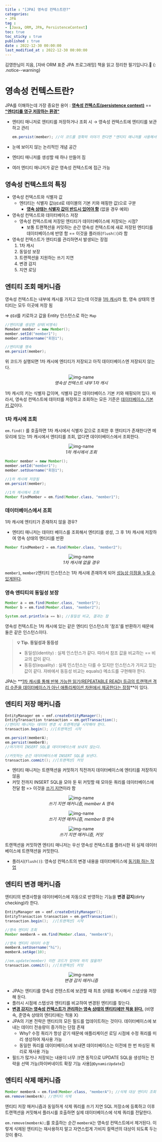 ```yaml
---
title : "[JPA] 영속성 컨텍스트란?"
categories:
- JPA
tag :
- [Java, ORM, JPA, PersistenceContext]
toc: true
toc_sticky : true
published : true
date : 2022-12-30 00:00:00
last_modified_at : 2022-12-30 00:00:00
---
```






김영한님이 지음, [자바 ORM 표준 JPA 프로그래밍] 책을 읽고 정리한 필기입니다.📢
{: .notice--warning}



# 영속성 컨텍스트란?

JPA를 이해하는데 가장 중요한 용어 : **<u>영속성 컨텍스트(persistence context)</u>** == **<u>"엔티티를 영구 저장하는 환경"</u>**

- 엔티티 매니저로 엔티티를 저장하거나 조회 시 → 영속성 컨텍스트에 엔티티를 보관하고 관리

    ```java
    em.persist(member); //이 코드를 정확히 이야기 한다면 "엔티티 매니저를 사용해서 회원 엔티티를 영속성 컨텍스트에 저장 한다." 이다.
    ```

- 눈에 보이지 않는 논리적인 개념 공간
- 엔티티 매니저를 생성할 때 하나 만들어 짐
- 여러 엔티티 매니저가 같은 영속성 컨텍스트에 접근 가능



## 영속성 컨텍스트의 특징

- 영속성 컨텍스트와 식별자 값
    - 엔티티는 식별자 값(`@Id`로 테이블의 기본 키와 매핑한 값)으로 구분
        - **<u>영속 상태는 식별자 값이 반드시 있어야 함</u>** (없을 경우 예외)
- 영속성 컨텍스트와 데이터베이스 저장
    - 영속성 컨텍스트에 저장된 엔티티가 데이터베이스에 저장되는 시점?
        - 보통 트랜잭션을 커밋하는 순간 영속성 컨텍스트에 새로 저장된 엔티티를 데이터베이스에 반영 함 == 이것을 플러쉬(`flush()`)라 함
- 영속성 컨텍스트가 엔티티를 관리하면서 발생되는 장점
    1. 1차 캐시
    2. 동일성 보장
    3. 트랜잭션을 지원하는 쓰기 지연
    4. 변경 감지
    5. 지연 로딩



## 엔티티 조회 매커니즘

영속성 컨텍스트는 내부에 캐시를 가지고 있는데 이것을 <u>1차 캐시</u>라 함, 영속 상태의 엔티티는 모두 이곳에 저장 됨

=> `@Id`를 키로하고 값을 Entity 인스턴스로 하는 `Map`

```java
//엔티티를 생성한 상태(비영속)
Memeber member = new Member();
member.setId("member1");
member.setUsername("회원1");

//엔티티를 영속
em.persist(member);
```

위 코드가 실행되면 1차 캐시에 엔티티가 저장되고 아직 데이터베이스엔 저장되지 않는다.

<p align="center">
  <img alt="img-name" src="https://user-images.githubusercontent.com/13410737/210166273-7ad30f6b-728e-4a46-b1c0-0044bbd9ea88.png">
  <br>
    <em>영속성 컨텍스트 내부 1차 캐시</em>
</p>

1차 캐시의 키는 식별자 값이며, 식별자 값은 데이터베이스 기본 키와 매핑되어 있다. 따라서, 영속성 컨텍스트에 데이터를 저장하고 조회하는 모든 기준은 <u>데이터베이스 기본 키 값</u>이다.



### 1차 캐시에 조회

`em.find()` 를 호출하면 1차 캐시에서 식별자 값으로 조회한 후 엔티티가 존재한다면 메모리에 있는 1차 캐시에서 엔티티를 조회, 없다면 데이터베이스에서 조회한다.

<p align="center">
  <img alt="img-name" src="https://user-images.githubusercontent.com/13410737/210166466-69678d0b-79fa-43ed-b0c4-f2c0f3539e10.png">
  <br>
    <em>1차 캐시에서 조회</em>
</p>



```java
Member member = new Member();
member.setId("member1");
member.setUsername("회원1");

//1차 캐시에 저장됨
em.persist(member);

//1차 캐시에서 조회
Member findMember = em.find(Member.class, "member1");
```



### 데이터베이스에서 조회

1차 캐시에 엔티티가 존재하지 않을 경우?

- 엔티티 매니저는 데이터 베이스를 조회해서 엔티티를 생성, 그 후 1차 캐시에 저장하여 영속 상태의 엔티티를 반환

```java
Member findMember2 = em.find(Member.class, "member2");
```

<p align="center">
  <img alt="img-name" src="https://user-images.githubusercontent.com/13410737/210166625-9557c64e-37f4-4dd5-9816-02aec9eba39c.png">
  <br>
    <em>1차 캐시에 없을 경우</em>
</p>

`member1`, `member2`엔티티 인스턴스는 1차 캐시에 존재하게 되어 <u>성능상 이점을 누릴 수 있게된다</u>.



### 영속 엔티티의 동일성 보장

```java
Member a = em.find(Member.class, "member1");
Member b = em.find(Member.class, "member2");

System.out.println(a == b); //동일성 비교, 결과는 참
```

영속성 컨텍스트는 1차 캐시에 있는 같은 엔티티 인스턴스의 '참조'를 반환하기 때문에 둘은 같은 인스턴스이다.

> **💡 Tip. 동일성과 동등성**
>
> - 동일성(identity) : 실제 인스턴스가 같다. 따라서 참조 값을 비교하는 == 비교의 값이 같다.
> - 동등성(equality) : 실제 인스턴스는 다를 수 있지만 인스턴스가 가지고 있는 값이 같다. 자바에서 동등성 비교는 equals() 메소드를 구현해야 한다.

JPA는 **<u>1차 캐시를 통해 반복 가능한 읽기(REPEATABLE READ) 등급의 트랜잭션 격리 수준을 데이터베이스가 아닌 애플리케이션 차원에서 제공한다는 장점</u>**이 있다.



## 엔티티 저장 매커니즘

```java
EntityManager em = emf.createEntityManager();
EntityTransaction transaction = em.getTransaction();
//엔티티 매니저는 데이터 변경 시 트랜잭션을 시작해야 한다.
transaction.begin(); //[트랜잭션] 시작

em.persist(memberA);
em.persist(memberB);
//여기까지 INSERT SQL을 데이터베이스에 보내지 않는다.

//커밋하는 순간 데이터베이스에 INSERT SQL을 보낸다.
transaction.commit(); //[트랜잭션] 커밋
```

- 엔티티 매니저는 트랜잭션을 커밋하기 직전까지 데이터베이스에 엔티티를 저장하지 않음
- 커밋 전까지 INSERT SQL을 모아 둔 뒤 커밋할 때 모아둔 쿼리를 데이터베이스에 전달 함 => 이것을 <u>쓰기 지연</u>이라 함

<p align="center">
  <img alt="img-name" src="https://user-images.githubusercontent.com/13410737/210167146-ea239736-2e7c-4c43-89d2-3d6535e9743b.png">
  <br>
    <em>쓰기 지연 매커니즘, member A 영속</em>
</p>

<p align="center">
  <img alt="img-name" src="https://user-images.githubusercontent.com/13410737/210167211-61128b26-af14-40e2-b4db-3575e1ac1cef.png">
  <br>
    <em>쓰기 지연 매커니즘, member B 영속</em>
</p>

<p align="center">
  <img alt="img-name" src="https://user-images.githubusercontent.com/13410737/210167462-5ed3d73c-43df-4059-a9c4-19e1e7f8c70f.png">
  <br>
    <em>쓰기 지연 매커니즘, 커밋</em>
</p>

트랜잭션을 커밋하면 엔티티 매니저는 우선 영속성 컨텍스트를 플러시한 뒤 실제 데이터베이스에 트랜잭션을 커밋한다.

- 플러시(`flush()`): 영속성 컨텍스트의 변경 내용을 데이터베이스에 <u>동기화 하는 작업</u>



## 엔티티 변경 매커니즘

엔티티의 변경사항을 데이터베이스에 자동으로 반영하는 기능을 **변경 감지**(dirty checking)라 한다.

```java
EntityManager em = emf.createEntityManager();
EntityTransaction transaction = em.getTransaction();
transaction.begin();  //[트랜잭션] 시작

//영속 엔티티 조회
Member memberA = em.find(Member.class, "memberA");

//영속 엔티티 데이터 수정
memberA.setUsername("hi");
memberA.setAge(10);

//em.update(member) 이런 코드가 있어야 하지 않을까?
transaction.commit(); //[트랜잭션] 커밋
```

<p align="center">
  <img alt="img-name" src="https://user-images.githubusercontent.com/13410737/210167966-312d5f00-a222-4376-aae0-59e1abff8510.png">
  <br>
    <em>변경 감지 매커니즘</em>
</p>

- JPA는 엔티티를 영속성 컨텐스트에 보관할 때 최초 상태를 복사해서 스냅샷을 저장해 둔다.
- 플러시 시점에 스탭샷과 엔티티를 비교하여 변경된 엔티티를 찾는다.
- **<u>변경 감지는 영속성 컨텍스트가 관리하는 영속 상태의 엔티티에만 적용 된다.</u>** (비영속, 준영속 상태의 엔티티에는 적용 X)
- JPA의 기본 전략은 엔티티의 모든 필드를 업데이트하는 것이다. 데이터베이스에 보내는 데이터 전송량이 증가하는 단점 존재
    - Why? 수정 쿼리가 항상 같기 때문에 애플리케이션 로딩 시점에 수정 쿼리를 미리 생성하여 재사용 가능
    - 동일한 쿼리를 데이터베이스에 보내면 데이터베이스는 이전에 한 번 파싱된 쿼리로 재사용 가능
- 필드가 많거나 저장되는 내용이 너무 크면 동적으로 UPDATE SQL을 생성하는 전략을 선택 가능(하이버네이트 확장 기능 사용[`@DynamicUpdate`])



## 엔티티 삭제 매커니즘

```java
Member memberA = em.find(Member.class, "memberA"); //삭제 대상 엔티티 조회
em.remove(memberA); //엔티티 삭제
```

엔티티 저장 매커니즘과 동일하게 삭제 쿼리를 쓰기 지연 SQL 저장소에 등록하고 이후  트랜잭션을 커밋해서 플러시를 호출하면 실제   데이터베이스에 삭제 쿼리를 전달한다.

`em.remove(memberA);`를 호출하는 순간 `memberA`는 영속성 컨텍스트에서 제거된다. 이렇게 삭제된 엔티티는 재사용하지 말고 자연스럽게 가비지 컬렉션의 대상이 되도록 두는 것이 좋다.

